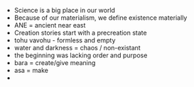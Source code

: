 - Science is a big place in our world
- Because of our materialism, we define existence materially
- ANE = ancient near east
- Creation stories start with a precreation state
- tohu vavohu - formless and empty
- water and darkness = chaos / non-existant
- the beginning was lacking order and purpose
- bara = create/give meaning
- asa = make
- 